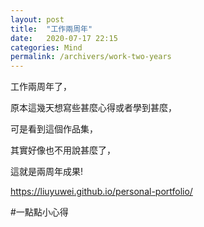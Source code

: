 ```yaml
---
layout: post
title:  "工作兩周年"
date:   2020-07-17 22:15
categories: Mind
permalink: /archivers/work-two-years
---
```


工作兩周年了，

原本這幾天想寫些甚麼心得或者學到甚麼，

可是看到這個作品集，

其實好像也不用說甚麼了，

這就是兩周年成果!

https://liuyuwei.github.io/personal-portfolio/

#一點點小心得
